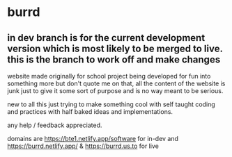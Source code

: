 # burrd


<h2> in dev branch is for the current development version which is most likely to be merged to live.
this is the branch to work off and make changes </h2>


website made originally for school project being developed for fun into something more but don't quote me on that, all the content of the website is junk just to give it some sort of purpose and is no way meant to be serious.

new to all this just trying to make something cool with self taught coding and practices with half baked ideas and implementations.

any help / feedback appreciated.

domains are https://bte1.netlify.app/software for in-dev and https://burrd.netlify.app/ & https://burrd.us.to for live 